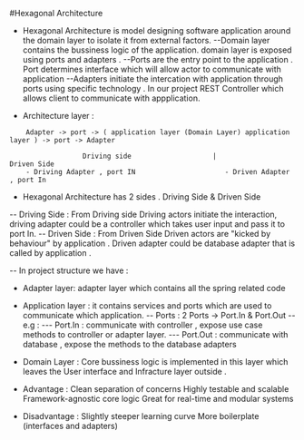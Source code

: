 #Hexagonal Architecture
- Hexagonal Architecture is model designing software application around the domain layer to isolate it from external factors.
--Domain layer contains the bussiness logic of the application. domain layer is exposed using ports and adapters .
--Ports are the entry point to the application . Port determines interface which will allow actor to communicate with application
--Adapters initiate the intercation with application through ports using specific technology . In our project REST Controller which allows client to communicate
with appplication.


- Architecture layer :
```
    Adapter -> port -> ( application layer (Domain Layer) application layer ) -> port -> Adapter

                  Driving side                    |                Driven Side
    - Driving Adapter , port IN                      - Driven Adapter , port In
```

- Hexagonal Architecture has 2 sides . Driving Side & Driven Side

-- Driving Side : From Driving side Driving actors initiate the interaction, driving adapter could be a controller which takes user input and pass it to port In.
-- Driven Side : From Driven Side Driven actors are "kicked by behaviour" by application . Driven adapter could be database adapter that is called by application .

-- In project structure we have :
  - Adapter layer: adapter layer which contains all the spring related code
  - Application layer : it contains services and ports which are used to communicate which application.
    -- Ports : 2 Ports -> Port.In & Port.Out
    --e.g :
    --- Port.In : communicate with controller , expose use case methods to controller or adapter layer.
    --- Port.Out : communicate with database , expose the methods to the database adapters

  - Domain Layer : Core bussiness logic is implemented in this layer which leaves the User interface and Infracture layer outside .

- Advantage :
  Clean separation of concerns
  Highly testable and scalable
  Framework-agnostic core logic
  Great for real-time and modular systems

- Disadvantage :
  Slightly steeper learning curve
  More boilerplate (interfaces and adapters)
